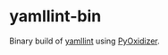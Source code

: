 # yamllint-bin

Binary build of [yamllint](https://github.com/adrienverge/yamllint) using [PyOxidizer](https://pyoxidizer.readthedocs.io/en/stable/). 
